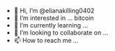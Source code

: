 - 👋 Hi, I’m @elianakilling0402
- 👀 I’m interested in ... bitcoin
- 🌱 I’m currently learning ...
- 💞️ I’m looking to collaborate on ...
- 📫 How to reach me ...

<!---
elianakilling0402/elianakilling0402 is a ✨ special ✨ repository because its `README.md` (this file) appears on your GitHub profile.
You can click the Preview link to take a look at your changes.
--->
